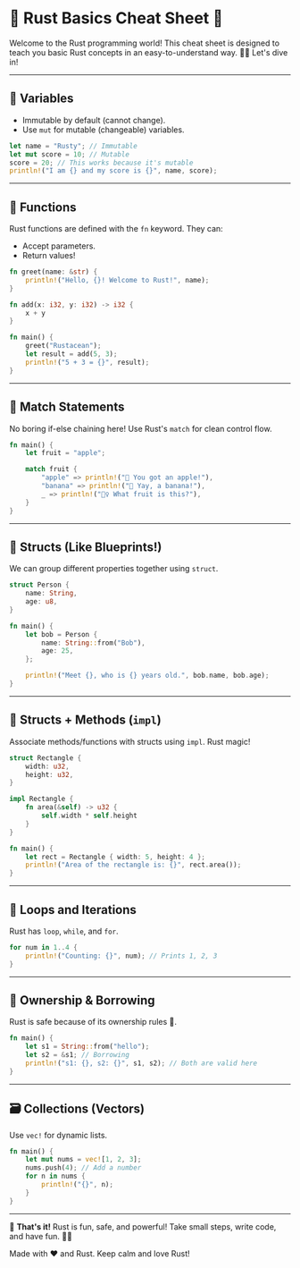 # 🦀 Rust Basics Cheat Sheet 🎉

Welcome to the Rust programming world! This cheat sheet is designed to teach you basic Rust concepts in an easy-to-understand way. 🚀✨ Let's dive in!

---

## 🌟 Variables

- Immutable by default (cannot change).
- Use `mut` for mutable (changeable) variables.

```rust
let name = "Rusty"; // Immutable
let mut score = 10; // Mutable
score = 20; // This works because it's mutable
println!("I am {} and my score is {}", name, score);
```

---

## 🎈 Functions

Rust functions are defined with the `fn` keyword. They can:
- Accept parameters.
- Return values!

```rust
fn greet(name: &str) {
    println!("Hello, {}! Welcome to Rust!", name);
}

fn add(x: i32, y: i32) -> i32 {
    x + y
}

fn main() {
    greet("Rustacean");
    let result = add(5, 3);
    println!("5 + 3 = {}", result);
}
```

---

## 🔀 Match Statements

No boring if-else chaining here! Use Rust's `match` for clean control flow.

```rust
fn main() {
    let fruit = "apple";

    match fruit {
        "apple" => println!("🍎 You got an apple!"),
        "banana" => println!("🍌 Yay, a banana!"),
        _ => println!("🤷‍♀️ What fruit is this?"),
    }
}
```

---

## 👫 Structs (Like Blueprints!)

We can group different properties together using `struct`.

```rust
struct Person {
    name: String,
    age: u8,
}

fn main() {
    let bob = Person {
        name: String::from("Bob"),
        age: 25,
    };

    println!("Meet {}, who is {} years old.", bob.name, bob.age);
}
```

---

## 📐 Structs + Methods (`impl`)

Associate methods/functions with structs using `impl`. Rust magic!

```rust
struct Rectangle {
    width: u32,
    height: u32,
}

impl Rectangle {
    fn area(&self) -> u32 {
        self.width * self.height
    }
}

fn main() {
    let rect = Rectangle { width: 5, height: 4 };
    println!("Area of the rectangle is: {}", rect.area());
}
```

---

## 🎡 Loops and Iterations

Rust has `loop`, `while`, and `for`.

```rust
for num in 1..4 {
    println!("Counting: {}", num); // Prints 1, 2, 3
}
```

---

## 🧳 Ownership & Borrowing

Rust is safe because of its ownership rules 🦺.

```rust
fn main() {
    let s1 = String::from("hello");
    let s2 = &s1; // Borrowing
    println!("s1: {}, s2: {}", s1, s2); // Both are valid here
}
```

---

## 🗃️ Collections (Vectors)

Use `vec!` for dynamic lists.

```rust
fn main() {
    let mut nums = vec![1, 2, 3];
    nums.push(4); // Add a number
    for n in nums {
        println!("{}", n);
    }
}
```

---

🌈 **That's it!** Rust is fun, safe, and powerful! Take small steps, write code, and have fun. 🦀💡

Made with ❤️ and Rust. Keep calm and love Rust!
